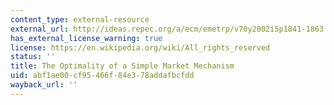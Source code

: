 ```yaml
---
content_type: external-resource
external_url: http://ideas.repec.org/a/ecm/emetrp/v70y2002i5p1841-1863.html
has_external_license_warning: true
license: https://en.wikipedia.org/wiki/All_rights_reserved
status: ''
title: The Optimality of a Simple Market Mechanism
uid: abf1ae00-cf95-466f-84e3-78addafbcfdd
wayback_url: ''
---
```

